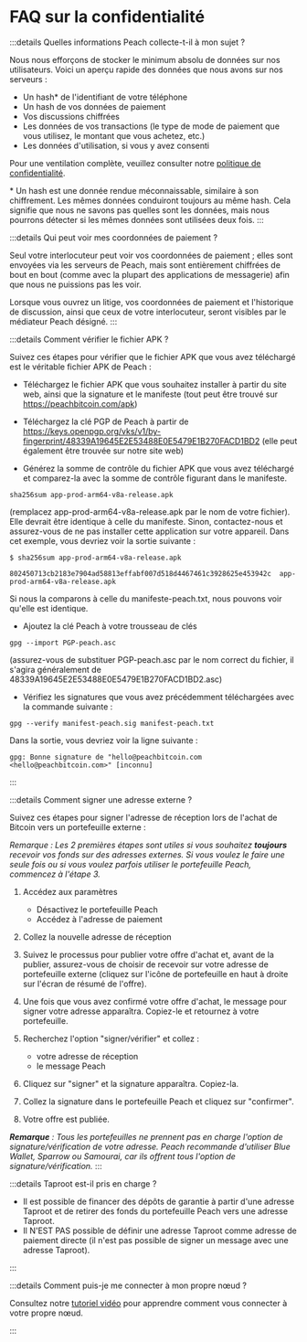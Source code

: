# FAQ sur la confidentialité

:::details Quelles informations Peach collecte-t-il à mon sujet ?

Nous nous efforçons de stocker le minimum absolu de données sur nos utilisateurs. Voici un aperçu rapide des données que nous avons sur nos serveurs :

- Un hash\* de l'identifiant de votre téléphone
- Un hash de vos données de paiement
- Vos discussions chiffrées
- Les données de vos transactions (le type de mode de paiement que vous utilisez, le montant que vous achetez, etc.)
- Les données d'utilisation, si vous y avez consenti

Pour une ventilation complète, veuillez consulter notre [politique de confidentialité](/privacy-policy/).

\* Un hash est une donnée rendue méconnaissable, similaire à son chiffrement. Les mêmes données conduiront toujours au même hash. Cela signifie que nous ne savons pas quelles sont les données, mais nous pourrons détecter si les mêmes données sont utilisées deux fois.
:::

<!--
:::details What info is sent when I share usage data?
Give a list
:::
-->

:::details Qui peut voir mes coordonnées de paiement ?

Seul votre interlocuteur peut voir vos coordonnées de paiement ; elles sont envoyées via les serveurs de Peach, mais sont entièrement chiffrées de bout en bout (comme avec la plupart des applications de messagerie) afin que nous ne puissions pas les voir.

Lorsque vous ouvrez un litige, vos coordonnées de paiement et l'historique de discussion, ainsi que ceux de votre interlocuteur, seront visibles par le médiateur Peach désigné.
:::

:::details Comment vérifier le fichier APK ?

Suivez ces étapes pour vérifier que le fichier APK que vous avez téléchargé est le véritable fichier APK de Peach :

- Téléchargez le fichier APK que vous souhaitez installer à partir du site web, ainsi que la signature et le manifeste (tout peut être trouvé sur https://peachbitcoin.com/apk)

- Téléchargez la clé PGP de Peach à partir de https://keys.openpgp.org/vks/v1/by-fingerprint/48339A19645E2E53488E0E5479E1B270FACD1BD2 (elle peut également être trouvée sur notre site web)

- Générez la somme de contrôle du fichier APK que vous avez téléchargé et comparez-la avec la somme de contrôle figurant dans le manifeste.
````
sha256sum app-prod-arm64-v8a-release.apk
````
(remplacez app-prod-arm64-v8a-release.apk par le nom de votre fichier). Elle devrait être identique à celle du manifeste. Sinon, contactez-nous et assurez-vous de ne pas installer cette application sur votre appareil. Dans cet exemple, vous devriez voir la sortie suivante :
```
$ sha256sum app-prod-arm64-v8a-release.apk

802450713cb2183e7904ad58813effabf007d518d4467461c3928625e453942c  app-prod-arm64-v8a-release.apk
```
Si nous la comparons à celle du manifeste-peach.txt, nous pouvons voir qu'elle est identique.

- Ajoutez la clé Peach à votre trousseau de clés
```
gpg --import PGP-peach.asc
```
(assurez-vous de substituer PGP-peach.asc par le nom correct du fichier, il s'agira généralement de 48339A19645E2E53488E0E5479E1B270FACD1BD2.asc)

- Vérifiez les signatures que vous avez précédemment téléchargées avec la commande suivante :
```
gpg --verify manifest-peach.sig manifest-peach.txt
``` 
Dans la sortie, vous devriez voir la ligne suivante :
```
gpg: Bonne signature de "hello@peachbitcoin.com <hello@peachbitcoin.com>" [inconnu]
```
:::

:::details Comment signer une adresse externe ?

Suivez ces étapes pour signer l'adresse de réception lors de l'achat de Bitcoin vers un portefeuille externe :

_Remarque : Les 2 premières étapes sont utiles si vous souhaitez **toujours** recevoir vos fonds sur des adresses externes. Si vous voulez le faire une seule fois ou si vous voulez parfois utiliser le portefeuille Peach, commencez à l'étape 3._

1. Accédez aux paramètres
   - Désactivez le portefeuille Peach
   - Accédez à l'adresse de paiement

2. Collez la nouvelle adresse de réception

3. Suivez le processus pour publier votre offre d'achat et, avant de la publier, assurez-vous de choisir de recevoir sur votre adresse de portefeuille externe (cliquez sur l'icône de portefeuille en haut à droite sur l'écran de résumé de l'offre).

4. Une fois que vous avez confirmé votre offre d'achat, le message pour signer votre adresse apparaîtra. Copiez-le et retournez à votre portefeuille.

5. Recherchez l'option "signer/vérifier" et collez :
   - votre adresse de réception
   - le message Peach

6. Cliquez sur "signer" et la signature apparaîtra. Copiez-la.

7. Collez la signature dans le portefeuille Peach et cliquez sur "confirmer".

8. Votre offre est publiée.

_**Remarque** : Tous les portefeuilles ne prennent pas en charge l'option de signature/vérification de votre adresse. Peach recommande d'utiliser Blue Wallet, Sparrow ou Samourai, car ils offrent tous l'option de signature/vérification._
:::

:::details Taproot est-il pris en charge ?

- Il est possible de financer des dépôts de garantie à partir d'une adresse Taproot et de retirer des fonds du portefeuille Peach vers une adresse Taproot.
- Il N'EST PAS possible de définir une adresse Taproot comme adresse de paiement directe (il n'est pas possible de signer un message avec une adresse Taproot).

:::

:::details Comment puis-je me connecter à mon propre nœud ?

Consultez notre [tutoriel vidéo](https://www.youtube.com/watch?v=xtvq2i3mIYg) pour apprendre comment vous connecter à votre propre nœud.

:::
